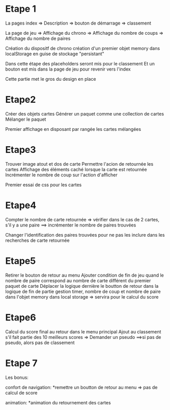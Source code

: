 # Etape 1

La pages index
=> Description
=> bouton de démarrage
=> classement

La page de jeu
=> Affichage du chrono
=> Affichage du nombre de coups
=> Affichage du nombre de paires

Création du dispositf de chrono
création d'un premier objet memory dans localStorage en guise de stockage "persistant"

Dans cette étape des placeholders seront mis pour le classement
Et un bouton est mis dans la page de jeu pour revenir vers l'index

Cette partie met le gros du design en place

# Etape2

Créer des objets cartes
Générer un paquet comme une collection de cartes
Mélanger le paquet

Premier affichage en disposant par rangée les cartes mélangées

# Etape3

Trouver image atout et dos de carte
Permettre l'acion de retournée les cartes
Affichage des éléments caché lorsque la carte est retournée
Incrémenter le nombre de coup sur l'action d'afficher

Premier essai de css pour les cartes

# Etape4

Compter le nombre de carte retournée
=> vérifier dans le cas de 2 cartes, s'il y a une paire
==> incrémenter le nombre de paires trouvées

Changer l'identification des paires trouvées pour ne pas les inclure dans les recherches de carte retournée

# Etape5

Retirer le bouton de retour au menu
Ajouter condition de fin de jeu quand le nombre de paire correspond au nombre de carte différent du premier paquet de carte
Déplacer la logique dernière le boutton de retour dans la logique de fin de partie
gestion timer, nombre de coup et nombre de paire dans l'objet memory dans local storage
=> servira pour le calcul du score

# Etape6

Calcul du score final au retour dans le menu principal
Ajout au classement s'il fait partie des 10 meilleurs scores
=> Demander un pseudo
==>si pas de pseudo, alors pas de classement

# Etape 7

Les bonus:

confort de navigation:
\*remettre un boutton de retour au menu
=> pas de calcul de score

animation:
\*animation du retournement des cartes
